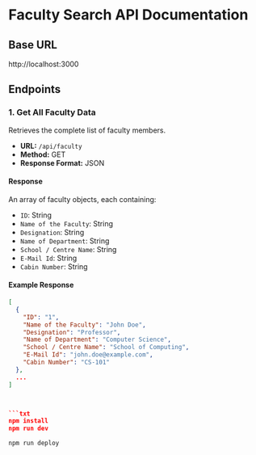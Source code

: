 # Faculty Search API Documentation

## Base URL
http://localhost:3000

## Endpoints

### 1. Get All Faculty Data

Retrieves the complete list of faculty members.

- **URL:** `/api/faculty`
- **Method:** GET
- **Response Format:** JSON

#### Response

An array of faculty objects, each containing:

- `ID`: String
- `Name of the Faculty`: String
- `Designation`: String
- `Name of Department`: String
- `School / Centre Name`: String
- `E-Mail Id`: String
- `Cabin Number`: String

#### Example Response

```json
[
  {
    "ID": "1",
    "Name of the Faculty": "John Doe",
    "Designation": "Professor",
    "Name of Department": "Computer Science",
    "School / Centre Name": "School of Computing",
    "E-Mail Id": "john.doe@example.com",
    "Cabin Number": "CS-101"
  },
  ...
]



```txt
npm install
npm run dev
```

```txt
npm run deploy
```
